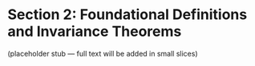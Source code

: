 # Section 2: Foundational Definitions and Invariance Theorems
(placeholder stub — full text will be added in small slices)

